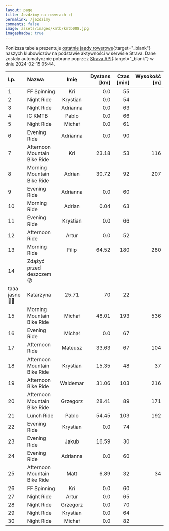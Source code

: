 ```yaml
---
layout: page
title: Jeździmy na rowerach :)
permalink: /jezdzimy
comments: false
image: assets/images/kmtb/kmtb008.jpg
imageshadow: true
---
```


Poniższa tabela prezentuje [ostatnie jazdy rowerowe](https://www.strava.com/clubs/336381){:target="_blank"} naszych klubowiczów na podstawie aktywności w serwisie Strava. Dane zostały automatycznie pobrane poprzez [Strava API](https://developers.strava.com/docs/reference/#api-Clubs-getClubActivitiesById){:target="_blank"} w dniu 2024-02-15 05:44.

Lp. | Nazwa | Imię | Dystans [km] | Czas [min] | Wysokość [m]
:--- | :--- | :---: | ---: | ---: | ---:
1|FF Spinning|Kri|0.0|55|
2|Night Ride|Krystian|0.0|54|
3|Night Ride|Adrianna|0.0|63|
4|IC KMTB|Pablo|0.0|66|
5|Night Ride|Michał|0.0|61|
6|Evening Ride|Adrianna|0.0|90|
7|Afternoon Mountain Bike Ride|Kri|23.18|53|116
8|Morning Mountain Bike Ride|Adrian|30.72|92|207
9|Evening Ride|Adrianna|0.0|60|
10|Morning Ride|Adrian|0.04|63|
11|Evening Ride|Krystian|0.0|66|
12|Afternoon Ride|Artur|0.0|52|
13|Morning Ride|Filip|64.52|180|280
14|Zdążyć przed deszczem 😜
 taaa jasne 🤦‍♀️|Katarzyna|25.71|70|22
15|Morning Mountain Bike Ride|Michał|48.01|193|536
16|Evening Ride|Michał|0.0|67|
17|Afternoon Ride|Mateusz|33.63|67|104
18|Afternoon Mountain Bike Ride|Krystian|15.35|48|37
19|Afternoon  Bike Ride|Waldemar|31.06|103|216
20|Afternoon Mountain Bike Ride|Grzegorz|28.41|89|171
21|Lunch Ride|Pablo|54.45|103|192
22|Evening Ride|Krystian|0.0|74|
23|Evening Ride|Jakub|16.59|30|
24|Evening Ride|Adrianna|0.0|60|
25|Afternoon Mountain Bike Ride|Matt|6.89|32|34
26|FF Spinning|Kri|0.0|60|
27|Night Ride|Artur|0.0|65|
28|Night Ride|Grzegorz|0.0|70|
29|Night Ride|Krystian|0.0|64|
30|Night Ride|Michał|0.0|82|
